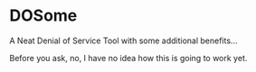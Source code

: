 DOSome
======

A Neat Denial of Service Tool with some additional benefits...

Before you ask, no, I have no idea how this is going to work yet.
